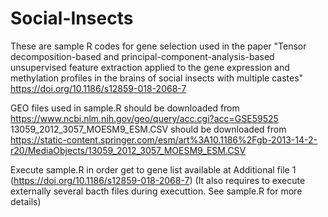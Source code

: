 # Social-Insects
These are sample R codes for gene selection used in the paper "Tensor decomposition-based and principal-component-analysis-based unsupervised feature extraction applied to the gene expression and methylation profiles in the brains of social insects with multiple castes" https://doi.org/10.1186/s12859-018-2068-7

GEO files used in sample.R should be downloaded from https://www.ncbi.nlm.nih.gov/geo/query/acc.cgi?acc=GSE59525
13059_2012_3057_MOESM9_ESM.CSV should be downloaded from https://static-content.springer.com/esm/art%3A10.1186%2Fgb-2013-14-2-r20/MediaObjects/13059_2012_3057_MOESM9_ESM.CSV

Execute sample.R in order get to gene list available at Additional file 1 (https://doi.org/10.1186/s12859-018-2068-7)
(It also requires to execute externally several bacth files during executtion. See sample.R for more details)
